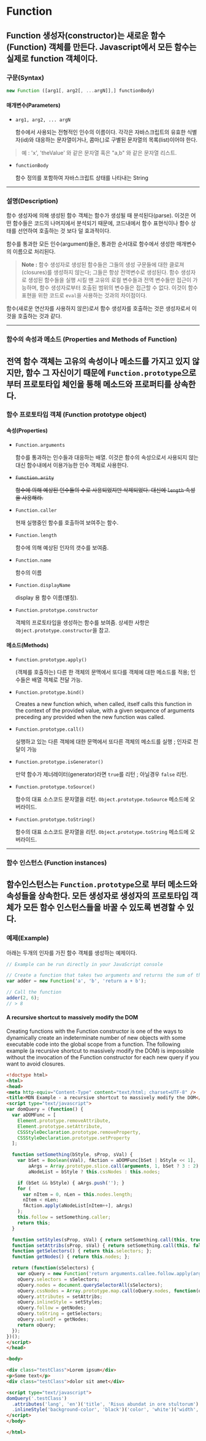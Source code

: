 # Function

Function 생성자(constructor)는 새로운 함수(Function) 객체를 만든다.
Javascript에서 모든 함수는 실제로 function 객체이다.
---
### 구문(Syntax)
```javascript
new Function ([arg1[, arg2[, ...argN]],] functionBody)
```
#### 매개변수(Parameters)
- `arg1, arg2, ... argN`
  
  함수에서 사용되는 전형적인 인수의 이름이다. 각각은 자바스크립트의 유효한 식별자(id)와 대응하는 문자열이거나, 콤마(,)로 구별된 문자열의 목록(list)이어야 한다.
 > 예 : 'x', 'theValue' 와 같은 문자열 혹은 "a,b" 와 같은 문자열 리스트.


- `functionBody`

  함수 정의를 포함하여 자바스크립트 상태를 나타내는 String

---
### 설명(Description)
함수 생성자에 의해 생성된 함수 객체는 함수가 생성될 때 분석된다(parse). 이것은 어떤 함수들은 코드의 나머지에서 분석되기 때문에, 코드내에서 함수 표현식이나 함수 상태를 선언하여 호출하는 것 보다 덜 효과적이다.

함수를 통과한 모든 인수(argument)들은, 통과한 순서대로 함수에서 생성한 매개변수의 이름으로 처리된다.

> **Note :** 함수 생성자로 생성된 함수들은 그들의 생성 구문들에 대한 클로져(closures)를 생성하지 않는다; 그들은 항상 전역변수로 생성된다. 함수 생성자로 생성된 함수들을 실행 시킬 땐 고유의 로컬 변수들과 전역 변수들만 접근이 가능하며, 함수 생성자로부터 호출된 범위의 변수들은 접근할 수 없다. 이것이 함수 표현을 위한 코드로 `eval`을 사용하는 것과의 차이점이다.


함수(새로운 연산자를 사용하지 않은)로서 함수 생성자를 호출하는 것은 생성자로서 이것을 호출하는 것과 같다.

---
### 함수의 속성과 메소드 (Properties and Methods of Function)
전역 함수 객체는 고유의 속성이나 메소드를 가지고 있지 않지만, 함수 그 자신이기 때문에 `Function.prototype`으로부터 프로토타입 체인을 통해 메소드와 프로퍼티를 상속한다.
---
### 함수 프로토타입 객체 (Function prototype object)
#### 속성(Properties)
- `Function.arguments`

  함수를 통과하는 인수들과 대응하는 배열. 이것은 함수의 속성으로서 사용되지 않는 대신 함수내에서 이용가능한 인수 객체로 사용한다.
- ~~`Function.arity`~~

  ~~함수에 의해 예상된 인수들의 수로 사용되었지만 삭제되었다. 대신에 `length` 속성을 사용해라.~~

- `Function.caller`

  현재 실행중인 함수를 호출하여 보여주는 함수.
- `Function.length`

  함수에 의해 예상된 인자의 갯수를 보여줌.
- `Function.name`

  함수의 이름
- `Function.displayName`

  display 용 함수 이름(별칭).
- `Function.prototype.constructor`

  객체의 프로토타입을 생성하는 함수를 보여줌. 상세한 사항은 `Object.prototype.constructor`을 참고.


#### 메소드(Methods)
- `Function.prototype.apply()`

  (객체를 호출하는) 다른 한 객체의 문맥에서 또다를 객체에 대한 메소드를 적용; 인수들은 배열 객체로 전달 가능.
- `Function.prototype.bind()`

  Creates a new function which, when called, itself calls this function in the context of the provided value, with a given sequence of arguments preceding any provided when the new function was called.
- `Function.prototype.call()`

  실행하고 있는 다른 객체에 대한 문맥에서 또다른 객체의 메소드를 실행 ; 인자로 전달이 가능
  
- `Function.prototype.isGenerator()`

  만약 함수가 제너레이터(generator)라면 `true`를 리턴 ; 아닐경우 `false` 리턴.
- `Function.prototype.toSource()`

  함수의 대표 소스코드 문자열을 리턴. `Object.prototype.toSource` 메소드에 오버라이드.

- `Function.prototype.toString()`

  함수의 대표 소스코드 문자열을 리턴. `Object.prototype.toString` 메소드에 오버라이드.


---
### 함수 인스턴스 (Function instances)

함수인스턴스는 `Function.prototype`으로 부터 메소드와 속성들을 상속한다. 모든 생성자로 생성자의 프로토타입 객체가 모든 함수 인스턴스들을 바꿀 수 있도록 변경할 수 있다.
---
### 예제(Example)
아래는 두개의 인자를 가진 함수 객체를 생성하는 예제이다.

```javascript
// Example can be run directly in your JavaScript console

// Create a function that takes two arguments and returns the sum of those arguments
var adder = new Function('a', 'b', 'return a + b');

// Call the function
adder(2, 6);
// > 8
```
#### A recursive shortcut to massively modify the DOM
Creating functions with the Function constructor is one of the ways to dynamically create an indeterminate number of new objects with some executable code into the global scope from a function. The following example (a recursive shortcut to massively modify the DOM) is impossible without the invocation of the Function constructor for each new query if you want to avoid closures.
````html
<!doctype html>
<html>
<head>
<meta http-equiv="Content-Type" content="text/html; charset=UTF-8" />
<title>MDN Example - a recursive shortcut to massively modify the DOM</title>
<script type="text/javascript">
var domQuery = (function() {
  var aDOMFunc = [
    Element.prototype.removeAttribute,
    Element.prototype.setAttribute,
    CSSStyleDeclaration.prototype.removeProperty,
    CSSStyleDeclaration.prototype.setProperty
  ];

  function setSomething(bStyle, sProp, sVal) {
    var bSet = Boolean(sVal), fAction = aDOMFunc[bSet | bStyle << 1],
        aArgs = Array.prototype.slice.call(arguments, 1, bSet ? 3 : 2),
        aNodeList = bStyle ? this.cssNodes : this.nodes;

    if (bSet && bStyle) { aArgs.push(''); }
    for (
      var nItem = 0, nLen = this.nodes.length;
      nItem < nLen;
      fAction.apply(aNodeList[nItem++], aArgs)
    );
    this.follow = setSomething.caller;
    return this;
  }

  function setStyles(sProp, sVal) { return setSomething.call(this, true, sProp, sVal); }
  function setAttribs(sProp, sVal) { return setSomething.call(this, false, sProp, sVal); }
  function getSelectors() { return this.selectors; };
  function getNodes() { return this.nodes; };

  return (function(sSelectors) {
    var oQuery = new Function('return arguments.callee.follow.apply(arguments.callee, arguments);');
    oQuery.selectors = sSelectors;
    oQuery.nodes = document.querySelectorAll(sSelectors);
    oQuery.cssNodes = Array.prototype.map.call(oQuery.nodes, function(oInlineCSS) { return oInlineCSS.style; });
    oQuery.attributes = setAttribs;
    oQuery.inlineStyle = setStyles;
    oQuery.follow = getNodes;
    oQuery.toString = getSelectors;
    oQuery.valueOf = getNodes;
    return oQuery;
  });
})();
</script>
</head>

<body>

<div class="testClass">Lorem ipsum</div>
<p>Some text</p>
<div class="testClass">dolor sit amet</div>

<script type="text/javascript">
domQuery('.testClass')
  .attributes('lang', 'en')('title', 'Risus abundat in ore stultorum')
  .inlineStyle('background-color', 'black')('color', 'white')('width', '100px')('height', '50px');
</script>
</body>

</html>
````